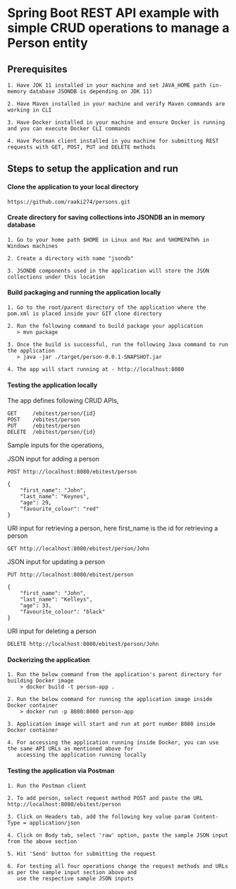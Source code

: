 # Spring Boot REST API example with simple CRUD operations to manage a Person entity

## Prerequisites
    1. Have JDK 11 installed in your machine and set JAVA_HOME path (in-memory database JSONDB is depending on JDK 11)
    
    2. Have Maven installed in your machine and verify Maven commands are working in CLI
    
    3. Have Docker installed in your machine and ensure Docker is running and you can execute Docker CLI commands
    
    4. Have Postman client installed in you machine for submitting REST requests with GET, POST, PUT and DELETE methods

## Steps to setup the application and run

#### Clone the application to your local directory
    https://github.com/raaki274/persons.git

#### Create directory for saving collections into JSONDB an in memory database
    1. Go to your home path $HOME in Linux and Mac and %HOMEPATH% in Windows machines
    
    2. Create a directory with name "jsondb"
    
    3. JSONDB components used in the application will store the JSON collections under this location
    
#### Build packaging and running the application locally
    1. Go to the root/parent directory of the application where the pom.xml is placed inside your GIT clone directory
    
    2. Run the following command to build package your application
       > mvn package
       
    3. Once the build is successful, run the following Java command to run the application
       > java -jar ./target/person-0.0.1-SNAPSHOT.jar
       
    4. The app will start running at - http://localhost:8080
       
#### Testing the application locally
The app defines following CRUD APIs,

    GET     /ebitest/person/{id}
    POST    /ebitest/person
    PUT     /ebitest/person
    DELETE  /ebitest/person/{id}

Sample inputs for the operations,

JSON input for adding a person 

    POST http://localhost:8080/ebitest/person
    
    {
        "first_name": "John",
        "last_name": "Keynes",
        "age": 29,
        "favourite_colour": "red"
    }

URI input for retrieving a person, here first_name is the id for retrieving a person
    
    GET http://localhost:8080/ebitest/person/John
    
JSON input for updating a person
    
    PUT http://localhost:8080/ebitest/person
    
    {
        "first_name": "John",
        "last_name": "Kelleys",
        "age": 33,
        "favourite_colour": "black"
    }

URI input for deleting a person

    DELETE http://localhost:8080/ebitest/person/John
    
#### Dockerizing the application
    1. Run the below command from the application's parent directory for building Docker image
        > docker build -t person-app .
    
    2. Run the below command for running the application image inside Docker container
        > docker run -p 8080:8080 person-app
    
    3. Application image will start and run at port number 8080 inside Docker container
    
    4. For accessing the application running inside Docker, you can use the same API URLs as mentioned above for 
       accessing the application running locally
       
#### Testing the application via Postman
    1. Run the Postman client
    
    2. To add person, select request method POST and paste the URL http://localhost:8080/ebitest/person
    
    3. Click on Headers tab, add the following key value param Content-Type = application/json
    
    4. Click on Body tab, select 'raw' option, paste the sample JSON input from the above section
    
    5. Hit 'Send' button for submitting the request
    
    6. For testing all four operations change the request methods and URLs as per the sample input section above and
       use the respective sample JSON inputs
       


